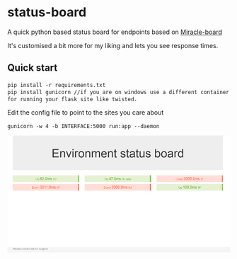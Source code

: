 # status-board
A quick python based status board for endpoints based on [Miracle-board](https://github.com/xhacker/miracle-board)

It's customised a bit more for my liking and lets you see response times.


## Quick start
```
pip install -r requirements.txt
pip install gunicorn //if you are on windows use a different container for running your flask site like twisted.
```
Edit the config file to point to the sites you care about
```
gunicorn -w 4 -b INTERFACE:5000 run:app --daemon
```
<img src="screenshot1.png" width="698">
